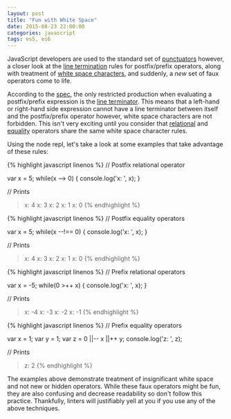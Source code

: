 ```yaml
---
layout: post
title: "Fun with White Space"
date: 2015-08-23 22:00:00
categories: javascript
tags: es5, es6
---
```


JavaScript developers are used to the standard set of [punctuators][punctuators] however, a closer look at the [line termination][lineterminator] rules for postfix/prefix operators, along with treatment of [white space characters][whitespace], and suddenly, a _new_ set of faux operators come to life.

According to the [spec][asi], the only restricted production when evaluating a postfix/prefix expression is the [line terminator][lineterminator].  This means that a left-hand or right-hand side expression cannot have a line terminator between itself and the postfix/prefix operator however, white space characters are not forbidden.  This isn't very exciting until you consider that [relational][relational] and [equality][equality] operators share the same white space character rules.

Using the node repl, let's take a look at some examples that take advantage of these rules:

{% highlight javascript linenos %}
// Postfix relational operator

var x = 5;
while(x --> 0) {
  console.log('x: ', x);
}

// Prints
> x: 4
> x: 3
> x: 2
> x: 1
> x: 0
{% endhighlight %}

{% highlight javascript linenos %}
// Postfix equality operators

var x = 5;
while(x --!== 0) {
  console.log('x: ', x);
}

// Prints
> x: 4
> x: 3
> x: 2
> x: 1
> x: 0
{% endhighlight %}

{% highlight javascript linenos %}
// Prefix relational operators

var x = -5;
while(0 >++ x) {
  console.log('x: ', x);
}

// Prints
> x: -4
> x: -3
> x: -2
> x: -1
{% endhighlight %}

{% highlight javascript linenos %}
// Prefix equality operators

var x = 1;
var y = 1;
var z = 0 ||-- x ||++ y;
console.log('z: ', z);

// Prints
> z: 2
{% endhighlight %}

The examples above demonstrate treatment of insignificant white space and not new or hidden operators.  While these faux operators might be fun, they are also confusing and decrease readability so don't follow this practice.  Thankfully, linters will justifiably yell at you if you use any of the above techniques.

[acorn]:          https://github.com/marijnh/acorn
[asi]:            https://es5.github.io/#x7.9.1
[equality]:       https://es5.github.io/#x11.9
[lineterminator]: https://es5.github.io/#x7.3
[punctuators]:    https://es5.github.io/#x7.7
[relational]:     https://es5.github.io/#x11.8
[whitespace]:     https://es5.github.io/#x7.2